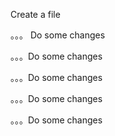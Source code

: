 Create a file

。。。 Do some changes

。。。Do some changes

。。。Do some changes

。。。Do some changes

。。。Do some changes